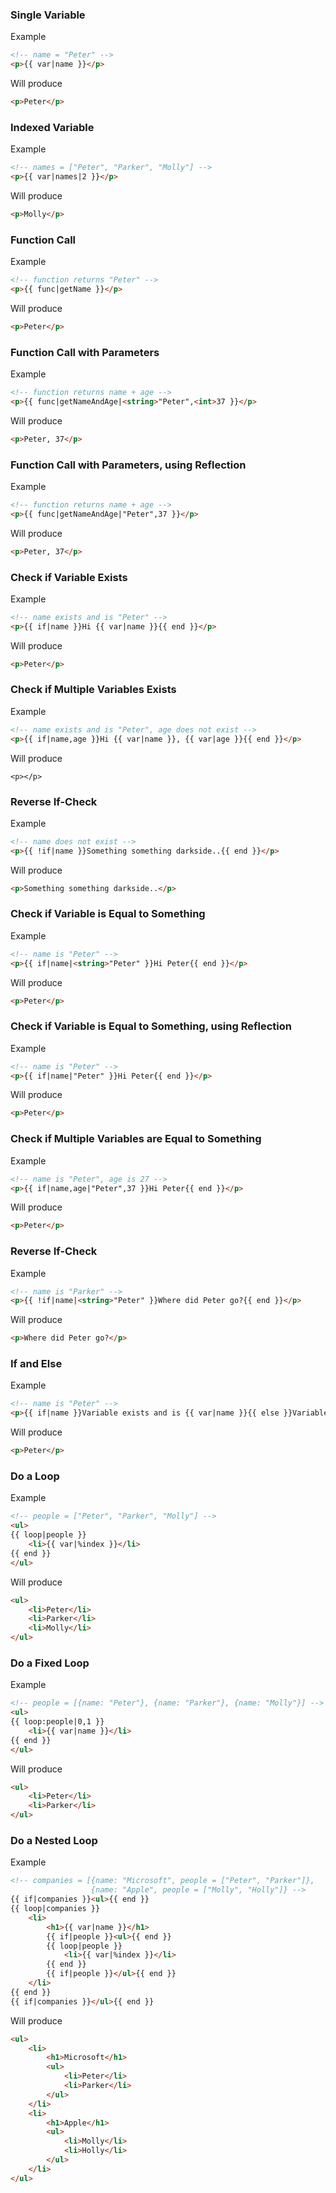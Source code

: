 ### Single Variable
Example
```html
<!-- name = "Peter" -->
<p>{{ var|name }}</p>
```

Will produce
```html
<p>Peter</p>
```

### Indexed Variable
Example
```html
<!-- names = ["Peter", "Parker", "Molly"] -->
<p>{{ var|names|2 }}</p>
```

Will produce
```html
<p>Molly</p>
```

### Function Call
Example
```html
<!-- function returns "Peter" -->
<p>{{ func|getName }}</p>
```

Will produce
```html
<p>Peter</p>
```

### Function Call with Parameters
Example
```html
<!-- function returns name + age -->
<p>{{ func|getNameAndAge|<string>"Peter",<int>37 }}</p>
```

Will produce
```html
<p>Peter, 37</p>
```

### Function Call with Parameters, using Reflection
Example
```html
<!-- function returns name + age -->
<p>{{ func|getNameAndAge|"Peter",37 }}</p>
```

Will produce
```html
<p>Peter, 37</p>
```

### Check if Variable Exists
Example
```html
<!-- name exists and is "Peter" -->
<p>{{ if|name }}Hi {{ var|name }}{{ end }}</p>
```

Will produce
```html
<p>Peter</p>
```

### Check if Multiple Variables Exists
Example
```html
<!-- name exists and is "Peter", age does not exist -->
<p>{{ if|name,age }}Hi {{ var|name }}, {{ var|age }}{{ end }}</p>
```

Will produce
```
<p></p>
```

### Reverse If-Check
Example
```html
<!-- name does not exist -->
<p>{{ !if|name }}Something something darkside..{{ end }}</p>
```

Will produce
```html
<p>Something something darkside..</p>
```

### Check if Variable is Equal to Something
Example
```html
<!-- name is "Peter" -->
<p>{{ if|name|<string>"Peter" }}Hi Peter{{ end }}</p>
```

Will produce
```html
<p>Peter</p>
```

### Check if Variable is Equal to Something, using Reflection
Example
```html
<!-- name is "Peter" -->
<p>{{ if|name|"Peter" }}Hi Peter{{ end }}</p>
```

Will produce
```html
<p>Peter</p>
```

### Check if Multiple Variables are Equal to Something
Example
```html
<!-- name is "Peter", age is 27 -->
<p>{{ if|name,age|"Peter",37 }}Hi Peter{{ end }}</p>
```

Will produce
```html
<p>Peter</p>
```

### Reverse If-Check
Example
```html
<!-- name is "Parker" -->
<p>{{ !if|name|<string>"Peter" }}Where did Peter go?{{ end }}</p>
```

Will produce
```html
<p>Where did Peter go?</p>
```

### If and Else
Example
```html
<!-- name is "Peter" -->
<p>{{ if|name }}Variable exists and is {{ var|name }}{{ else }}Variable does not exists{{ end }}</p>
```

Will produce
```html
<p>Peter</p>
```

### Do a Loop
Example
```html
<!-- people = ["Peter", "Parker", "Molly"] -->
<ul>
{{ loop|people }}
	<li>{{ var|%index }}</li>
{{ end }}
</ul>
```

Will produce
```html
<ul>
	<li>Peter</li>
	<li>Parker</li>
	<li>Molly</li>
</ul>
```

### Do a Fixed Loop
Example
```html
<!-- people = [{name: "Peter"}, {name: "Parker"}, {name: "Molly"}] -->
<ul>
{{ loop:people|0,1 }}
	<li>{{ var|name }}</li>
{{ end }}
</ul>
```

Will produce
```html
<ul>
	<li>Peter</li>
	<li>Parker</li>
</ul>
```

### Do a Nested Loop
Example
```html
<!-- companies = [{name: "Microsoft", people = ["Peter", "Parker"]},
                  {name: "Apple", people = ["Molly", "Holly"]} -->
{{ if|companies }}<ul>{{ end }}
{{ loop|companies }}
	<li>
		<h1>{{ var|name }}</h1>
		{{ if|people }}<ul>{{ end }}
		{{ loop|people }}
			<li>{{ var|%index }}</li>
		{{ end }}
		{{ if|people }}</ul>{{ end }}
	</li>
{{ end }}
{{ if|companies }}</ul>{{ end }}
```

Will produce
```html
<ul>
	<li>
		<h1>Microsoft</h1>
		<ul>
			<li>Peter</li>
			<li>Parker</li>
		</ul>
	</li>
	<li>
		<h1>Apple</h1>
		<ul>
			<li>Molly</li>
			<li>Holly</li>
		</ul>
	</li>
</ul>
```